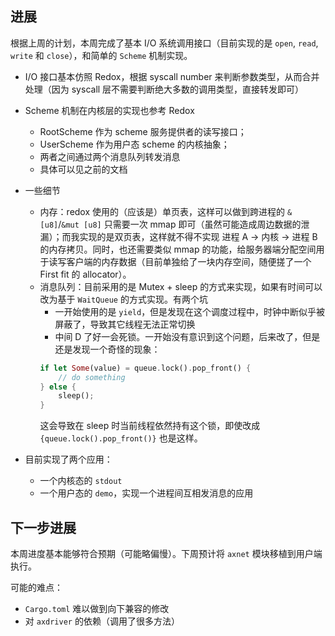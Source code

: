 ## 进展

根据上周的计划，本周完成了基本 I/O 系统调用接口（目前实现的是 `open`, `read`, `write` 和 `close`），和简单的 `Scheme` 机制实现。

+ I/O 接口基本仿照 Redox，根据 syscall number 来判断参数类型，从而合并处理（因为 syscall 层不需要判断绝大多数的调用类型，直接转发即可）
+ Scheme 机制在内核层的实现也参考 Redox
  - RootScheme 作为 scheme 服务提供者的读写接口；
  - UserScheme 作为用户态 scheme 的内核抽象；
  - 两者之间通过两个消息队列转发消息
  - 具体可以见之前的文档
+ 一些细节
  - 内存：redox 使用的（应该是）单页表，这样可以做到跨进程的 `&[u8]`/`&mut [u8]` 只需要一次 mmap 即可（虽然可能造成周边数据的泄漏）；而我实现的是双页表，这样就不得不实现 进程 A -> 内核 -> 进程 B 的内存拷贝。同时，也还需要类似 mmap 的功能，给服务器端分配空间用于读写客户端的内存数据（目前单独给了一块内存空间，随便搓了一个 First fit 的 allocator）。
  - 消息队列：目前采用的是 Mutex + sleep 的方式来实现，如果有时间可以改为基于 `WaitQueue` 的方式实现。有两个坑
    + 一开始使用的是 `yield`，但是发现在这个调度过程中，时钟中断似乎被屏蔽了，导致其它线程无法正常切换
    + 中间 D 了好一会死锁。一开始没有意识到这个问题，后来改了，但是还是发现一个奇怪的现象：
    ``` rust
    if let Some(value) = queue.lock().pop_front() {
        // do something
    } else {
        sleep();
    }
    ```
    这会导致在 sleep 时当前线程依然持有这个锁，即使改成 `{queue.lock().pop_front()}` 也是这样。
  
+ 目前实现了两个应用：
  - 一个内核态的 `stdout`
  - 一个用户态的 `demo`，实现一个进程间互相发消息的应用

## 下一步进展

本周进度基本能够符合预期（可能略偏慢）。下周预计将 `axnet` 模块移植到用户端执行。

可能的难点：
+ `Cargo.toml` 难以做到向下兼容的修改
+ 对 `axdriver` 的依赖（调用了很多方法）
